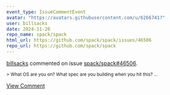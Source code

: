 ```yaml
---
event_type: IssueCommentEvent
avatar: "https://avatars.githubusercontent.com/u/6266741?"
user: billsacks
date: 2024-11-26
repo_name: spack/spack
html_url: https://github.com/spack/spack/issues/46506
repo_url: https://github.com/spack/spack
---
```


<a href='https://github.com/billsacks' target='_blank'>billsacks</a> commented on issue <a href='https://github.com/spack/spack/issues/46506' target='_blank'>spack/spack#46506</a>.

<small>> What OS are you on? What spec are you building when you hit this?...</small>

<a href='https://github.com/spack/spack/issues/46506' target='_blank'>View Comment</a>